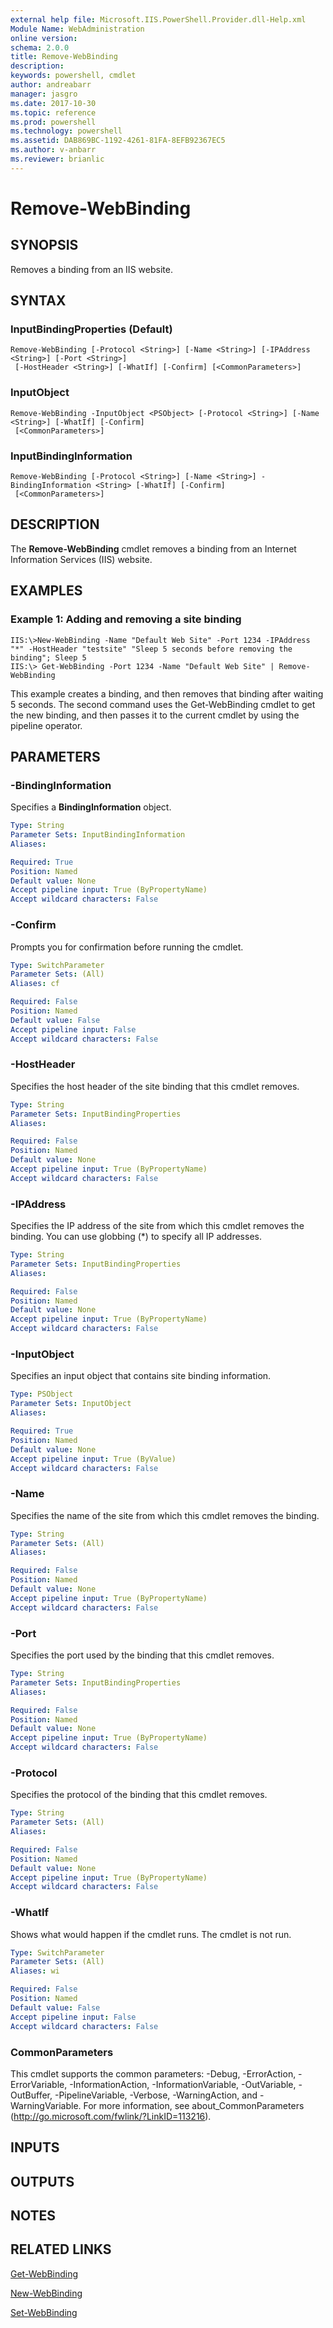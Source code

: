 ```yaml
---
external help file: Microsoft.IIS.PowerShell.Provider.dll-Help.xml
Module Name: WebAdministration
online version: 
schema: 2.0.0
title: Remove-WebBinding
description: 
keywords: powershell, cmdlet
author: andreabarr
manager: jasgro
ms.date: 2017-10-30
ms.topic: reference
ms.prod: powershell
ms.technology: powershell
ms.assetid: DAB869BC-1192-4261-81FA-8EFB92367EC5
ms.author: v-anbarr
ms.reviewer: brianlic
---
```


# Remove-WebBinding

## SYNOPSIS
Removes a binding from an IIS website.

## SYNTAX

### InputBindingProperties (Default)
```
Remove-WebBinding [-Protocol <String>] [-Name <String>] [-IPAddress <String>] [-Port <String>]
 [-HostHeader <String>] [-WhatIf] [-Confirm] [<CommonParameters>]
```

### InputObject
```
Remove-WebBinding -InputObject <PSObject> [-Protocol <String>] [-Name <String>] [-WhatIf] [-Confirm]
 [<CommonParameters>]
```

### InputBindingInformation
```
Remove-WebBinding [-Protocol <String>] [-Name <String>] -BindingInformation <String> [-WhatIf] [-Confirm]
 [<CommonParameters>]
```

## DESCRIPTION
The **Remove-WebBinding** cmdlet removes a binding from an Internet Information Services (IIS) website.

## EXAMPLES

### Example 1: Adding and removing a site binding
```
IIS:\>New-WebBinding -Name "Default Web Site" -Port 1234 -IPAddress "*" -HostHeader "testsite" "Sleep 5 seconds before removing the binding"; Sleep 5 
IIS:\> Get-WebBinding -Port 1234 -Name "Default Web Site" | Remove-WebBinding
```

This example creates a binding, and then removes that binding after waiting 5 seconds.
The second command uses the Get-WebBinding cmdlet to get the new binding, and then passes it to the current cmdlet by using the pipeline operator.

## PARAMETERS

### -BindingInformation
Specifies a **BindingInformation** object.

```yaml
Type: String
Parameter Sets: InputBindingInformation
Aliases: 

Required: True
Position: Named
Default value: None
Accept pipeline input: True (ByPropertyName)
Accept wildcard characters: False
```

### -Confirm
Prompts you for confirmation before running the cmdlet.

```yaml
Type: SwitchParameter
Parameter Sets: (All)
Aliases: cf

Required: False
Position: Named
Default value: False
Accept pipeline input: False
Accept wildcard characters: False
```

### -HostHeader
Specifies the host header of the site binding that this cmdlet removes.

```yaml
Type: String
Parameter Sets: InputBindingProperties
Aliases: 

Required: False
Position: Named
Default value: None
Accept pipeline input: True (ByPropertyName)
Accept wildcard characters: False
```

### -IPAddress
Specifies the IP address of the site from which this cmdlet removes the binding.
You can use globbing (*) to specify all IP addresses.

```yaml
Type: String
Parameter Sets: InputBindingProperties
Aliases: 

Required: False
Position: Named
Default value: None
Accept pipeline input: True (ByPropertyName)
Accept wildcard characters: False
```

### -InputObject
Specifies an input object that contains site binding information.

```yaml
Type: PSObject
Parameter Sets: InputObject
Aliases: 

Required: True
Position: Named
Default value: None
Accept pipeline input: True (ByValue)
Accept wildcard characters: False
```

### -Name
Specifies the name of the site from which this cmdlet removes the binding.

```yaml
Type: String
Parameter Sets: (All)
Aliases: 

Required: False
Position: Named
Default value: None
Accept pipeline input: True (ByPropertyName)
Accept wildcard characters: False
```

### -Port
Specifies the port used by the binding that this cmdlet removes.

```yaml
Type: String
Parameter Sets: InputBindingProperties
Aliases: 

Required: False
Position: Named
Default value: None
Accept pipeline input: True (ByPropertyName)
Accept wildcard characters: False
```

### -Protocol
Specifies the protocol of the binding that this cmdlet removes.

```yaml
Type: String
Parameter Sets: (All)
Aliases: 

Required: False
Position: Named
Default value: None
Accept pipeline input: True (ByPropertyName)
Accept wildcard characters: False
```

### -WhatIf
Shows what would happen if the cmdlet runs.
The cmdlet is not run.

```yaml
Type: SwitchParameter
Parameter Sets: (All)
Aliases: wi

Required: False
Position: Named
Default value: False
Accept pipeline input: False
Accept wildcard characters: False
```

### CommonParameters
This cmdlet supports the common parameters: -Debug, -ErrorAction, -ErrorVariable, -InformationAction, -InformationVariable, -OutVariable, -OutBuffer, -PipelineVariable, -Verbose, -WarningAction, and -WarningVariable. For more information, see about_CommonParameters (http://go.microsoft.com/fwlink/?LinkID=113216).

## INPUTS

## OUTPUTS

## NOTES

## RELATED LINKS

[Get-WebBinding](./Get-WebBinding.md)

[New-WebBinding](./New-WebBinding.md)

[Set-WebBinding](./Set-WebBinding.md)


